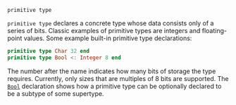 ```
primitive type
```

`primitive type` declares a concrete type whose data consists only of a series of bits. Classic examples of primitive types are integers and floating-point values. Some example built-in primitive type declarations:

```julia
primitive type Char 32 end
primitive type Bool <: Integer 8 end
```

The number after the name indicates how many bits of storage the type requires. Currently, only sizes that are multiples of 8 bits are supported. The [`Bool`](@ref) declaration shows how a primitive type can be optionally declared to be a subtype of some supertype.

